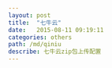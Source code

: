 ```yaml
---
layout: post
title:  "七牛云"
date:   2015-08-11 09:19:11
categories: others
path: /md/qiniu
describe: 七牛云zip包上传配置
---
```


